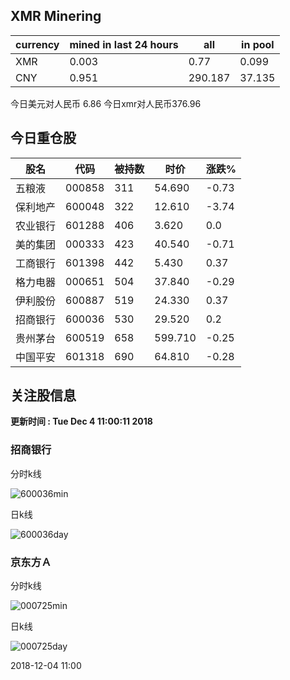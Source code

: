 ## XMR Minering

|currency|mined in last 24 hours|all|in pool|
|---|---|---|---|
|XMR|0.003|0.77|0.099|
|CNY|0.951|290.187|37.135|

今日美元对人民币 6.86	今日xmr对人民币376.96


## 今日重仓股 

|股名|代码|被持数|时价|涨跌%|
|---|---|---|---|---|
|五粮液|000858|311|54.690|-0.73|
|保利地产|600048|322|12.610|-3.74|
|农业银行|601288|406|3.620|0.0|
|美的集团|000333|423|40.540|-0.71|
|工商银行|601398|442|5.430|0.37|
|格力电器|000651|504|37.840|-0.29|
|伊利股份|600887|519|24.330|0.37|
|招商银行|600036|530|29.520|0.2|
|贵州茅台|600519|658|599.710|-0.25|
|中国平安|601318|690|64.810|-0.28|

## 关注股信息
**更新时间 : Tue Dec  4 11:00:11 2018**
### 招商银行 
分时k线

![600036min](http://image.sinajs.cn/newchart/min/n/sh600036.gif)

日k线

![600036day](http://image.sinajs.cn/newchart/daily/n/sh600036.gif)

### 京东方Ａ 
分时k线

![000725min](http://image.sinajs.cn/newchart/min/n/sz000725.gif)

日k线

![000725day](http://image.sinajs.cn/newchart/daily/n/sz000725.gif)

2018-12-04 11:00